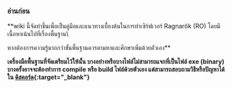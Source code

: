 ### อ่านก่อน

**wiki นี้จัดทำขึ้นเพื่อเป็นคู่มือและแนวทางเบื้องต้นในการทำเซิร์ฟเวอร์
Ragnarök (RO) โดยมีเนื้อหาเน้นไปที่เรื่องพื้นฐาน\

หากต้องการความรู้มากกว่าขั้นพื้นฐานควรตามหาและศึกษาเพิ่มด้วยตัวเอง**

**เครื่องมือพื้นฐานที่จัดเตรียมไว้ให้นั้น บางอย่างหรือบางไฟล์ไม่สามารถแจกที่เป็นไฟล์ exe (binary)\
บางครั้งอาจจะต้องทำการ compile หรือ build ไฟล์ด้วยตัวเอง แต่สามารถสอบถามวิธีหรือปัญหาได้ใน [ดิสคอร์ด](https://discord.gg/aY3AuRZ){:target="_blank"}**